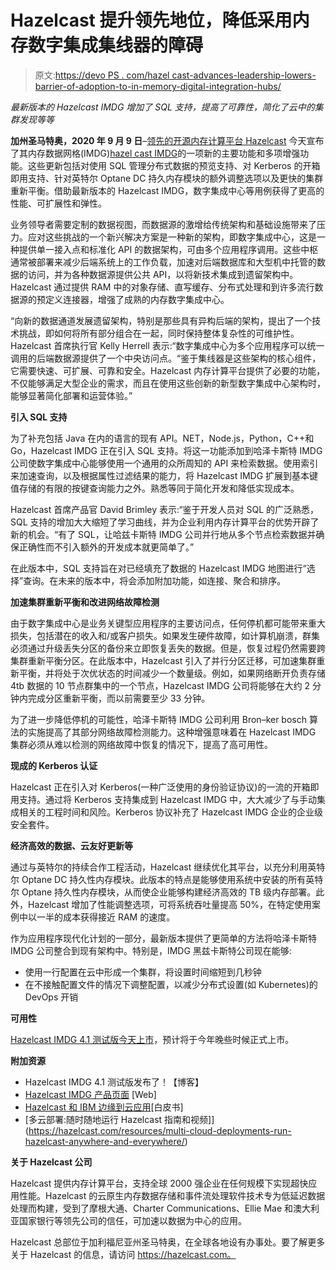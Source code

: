 # Hazelcast 提升领先地位，降低采用内存数字集成集线器的障碍

> 原文:[https://devo PS . com/hazel cast-advances-leadership-lowers-barrier-of-adoption-to-in-memory-digital-integration-hubs/](https://devops.com/hazelcast-advances-leadership-lowers-barrier-of-adoption-to-in-memory-digital-integration-hubs/)

*最新版本的 Hazelcast IMDG 增加了 SQL 支持，提高了可靠性，简化了云中的集群发现等等*

**加州圣马特奥，2020 年 9 月 9 日**–[领先的开源内存计算平台 Hazelcast](https://hazelcast.com/) 今天宣布了其内存数据网格(IMDG)[hazel cast IMDG](https://hazelcast.com/products/imdg/)的一项新的主要功能和多项增强功能。这些更新包括对使用 SQL 管理分布式数据的预览支持、对 Kerberos 的开箱即用支持、针对英特尔 Optane DC 持久内存模块的额外调整选项以及更快的集群重新平衡。借助最新版本的 Hazelcast IMDG，数字集成中心等用例获得了更高的性能、可扩展性和弹性。

业务领导者需要定制的数据视图，而数据源的激增给传统架构和基础设施带来了压力。应对这些挑战的一个新兴解决方案是一种新的架构，即数字集成中心，这是一种提供单一接入点和标准化 API 的数据架构，可由多个应用程序调用。这些中枢通常被部署来减少后端系统上的工作负载，加速对后端数据库和大型机中托管的数据的访问，并为各种数据源提供公共 API，以将新技术集成到遗留架构中。Hazelcast 通过提供 RAM 中的对象存储、直写缓存、分布式处理和到许多流行数据源的预定义连接器，增强了成熟的内存数字集成中心。

“向新的数据通道发展遗留架构，特别是那些具有异构后端的架构，提出了一个技术挑战，即如何将所有部分组合在一起，同时保持整体复杂性的可维护性。Hazelcast 首席执行官 Kelly Herrell 表示:“数字集成中心为多个应用程序可以统一调用的后端数据源提供了一个中央访问点。“鉴于集线器是这些架构的核心组件，它需要快速、可扩展、可靠和安全。Hazelcast 内存计算平台提供了必要的功能，不仅能够满足大型企业的需求，而且在使用这些创新的新型数字集成中心架构时，能够显著简化部署和运营体验。”

**引入 SQL 支持**

为了补充包括 Java 在内的语言的现有 API。NET，Node.js，Python，C++和 Go，Hazelcast IMDG 正在引入 SQL 支持。将这一功能添加到哈泽卡斯特 IMDG 公司使数字集成中心能够使用一个通用的众所周知的 API 来检索数据。使用索引来加速查询，以及根据属性过滤结果的能力，将 Hazelcast IMDG 扩展到基本键值存储的有限的按键查询能力之外。熟悉等同于简化开发和降低实现成本。

Hazelcast 首席产品官 David Brimley 表示:“鉴于开发人员对 SQL 的广泛熟悉，SQL 支持的增加大大缩短了学习曲线，并为企业利用内存计算平台的优势开辟了新的机会。“有了 SQL，让哈兹卡斯特 IMDG 公司并行地从多个节点检索数据并确保正确性而不引入额外的开发成本就更简单了。”

在此版本中，SQL 支持旨在对已经填充了数据的 Hazelcast IMDG 地图进行“选择”查询。在未来的版本中，将会添加附加功能，如连接、聚合和排序。

**加速集群重新平衡和改进网络故障检测**

由于数字集成中心是业务关键型应用程序的主要访问点，任何停机都可能带来重大损失，包括潜在的收入和/或客户损失。如果发生硬件故障，如计算机崩溃，群集必须通过升级丢失分区的备份来立即恢复丢失的数据。但是，恢复过程仍然需要跨集群重新平衡分区。在此版本中，Hazelcast 引入了并行分区迁移，可加速集群重新平衡，并将处于次优状态的时间减少一个数量级。例如，如果网络断开负责存储 4tb 数据的 10 节点群集中的一个节点，Hazelcast IMDG 公司将能够在大约 2 分钟内完成分区重新平衡，而以前需要至少 33 分钟。

为了进一步降低停机的可能性，哈泽卡斯特 IMDG 公司利用 Bron–ker bosch 算法的实施提高了其部分网络故障检测能力。这种增强意味着在 Hazelcast IMDG 集群必须从难以检测的网络故障中恢复的情况下，提高了高可用性。

**现成的 Kerberos 认证**

Hazelcast 正在引入对 Kerberos(一种广泛使用的身份验证协议)的一流的开箱即用支持。通过将 Kerberos 支持集成到 Hazelcast IMDG 中，大大减少了与手动集成相关的工程时间和风险。Kerberos 协议补充了 Hazelcast IMDG 企业的企业级安全套件。

**经济高效的数据、云友好更新等**

通过与英特尔的持续合作工程活动，Hazelcast 继续优化其平台，以充分利用英特尔 Optane DC 持久性内存模块。此版本的特点是能够使用系统中安装的所有英特尔 Optane 持久性内存模块，从而使企业能够构建经济高效的 TB 级内存部署。此外，Hazelcast 增加了性能调整选项，可将系统吞吐量提高 50%，在特定使用案例中以一半的成本获得接近 RAM 的速度。

作为应用程序现代化计划的一部分，最新版本提供了更简单的方法将哈泽卡斯特 IMDG 公司整合到现有架构中。特别是，IMDG 黑兹卡斯特公司现在能够:

*   使用一行配置在云中形成一个集群，将设置时间缩短到几秒钟
*   在不接触配置文件的情况下调整配置，以减少分布式设置(如 Kubernetes)的 DevOps 开销

**可用性**

[Hazelcast IMDG 4.1 测试版今天上市](https://hazelcast.org/imdg/download/)，预计将于今年晚些时候正式上市。

**附加资源**

*   Hazelcast IMDG 4.1 测试版发布了！【博客】
*   [Hazelcast IMDG 产品页面](https://hazelcast.com/products/imdg/) [Web]
*   [Hazelcast 和 IBM 边缘到云应用](https://hazelcast.com/resources/hazelcast-ibm-edge-to-cloud-applications/)[白皮书]
*   [多云部署:随时随地运行 Hazelcast 指南和视频]](https://hazelcast.com/resources/multi-cloud-deployments-run-hazelcast-anywhere-and-everywhere/)

**关于 Hazelcast 公司**

Hazelcast 提供内存计算平台，支持全球 2000 强企业在任何规模下实现超快应用性能。Hazelcast 的云原生内存数据存储和事件流处理软件技术专为低延迟数据处理而构建，受到了摩根大通、Charter Communications、Ellie Mae 和澳大利亚国家银行等领先公司的信任，可加速以数据为中心的应用。

Hazelcast 总部位于加利福尼亚州圣马特奥，在全球各地设有办事处。要了解更多关于 Hazelcast 的信息，请访问 https://hazelcast.com。